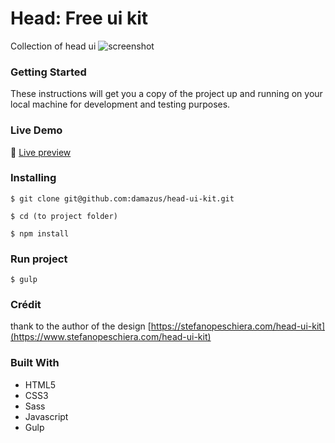 # Head: Free ui kit
Collection of head ui
![screenshot](https://user-images.githubusercontent.com/13179253/49112451-b623ac80-f28a-11e8-9b89-b00adb1143f2.png)

### Getting Started
These instructions will get you a copy of the project up and running on your local machine
 for development and testing purposes.

### Live Demo
:wave: [Live preview](https://damazus.github.io/head-ui-kit)

### Installing
```
$ git clone git@github.com:damazus/head-ui-kit.git
```

```
$ cd (to project folder)
```

```
$ npm install
```

### Run project
```
$ gulp
```

### Crédit
thank to the author of the design [https://stefanopeschiera.com/head-ui-kit](https://www.stefanopeschiera.com/head-ui-kit)

### Built With
* HTML5
* CSS3
* Sass
* Javascript
* Gulp
